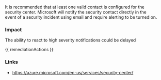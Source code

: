 
It is recommended that at least one valid contact is configured for the security center. 
Microsoft will notify the security contact directly in the event of a security incident using email and require alerting to be turned on.

### Impact
The ability to react to high severity notifications could be delayed

<!-- DO NOT CHANGE -->
{{ remediationActions }}

### Links
- https://azure.microsoft.com/en-us/services/security-center/
        